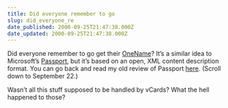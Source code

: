 ```yaml
---
title: Did everyone remember to go
slug: did_everyone_re
date_published: 2000-09-25T21:47:38.000Z
date_updated: 2000-09-25T21:47:38.000Z
---
```


Did everyone remember to go get their [OneName](http://www.onename.com)? It’s a similar idea to Microsoft’s [Passport](http://www.passport.com), but it’s based on an open, XML content description format. You can go back and read my old review of Passport [here](http://www.dashes.com/anil/093099.html). (Scroll down to September 22.)

Wasn’t all this stuff supposed to be handled by vCards? What the hell happened to those?
